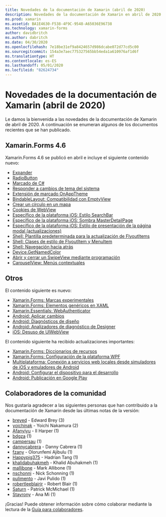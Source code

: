 ```yaml
---
title: Novedades de la documentación de Xamarin (abril de 2020)
description: Novedades de la documentación de Xamarin en abril de 2020.
ms.prod: xamarin
ms.assetid: BA1E4630-F538-4F9C-9548-A65036E96738
ms.technology: xamarin-forms
author: davidbritch
ms.author: dabritch
ms.date: 04/30/2020
ms.openlocfilehash: 7e18be31ef9a8424657d986dcabe072d77cd5c00
ms.sourcegitcommit: 154a3e7aec775327565bb54eda1a610976af1d6f
ms.translationtype: HT
ms.contentlocale: es-ES
ms.lasthandoff: 05/01/2020
ms.locfileid: "82624734"
---
```

# <a name="xamarin-docs-whats-new-april-2020"></a>Novedades de la documentación de Xamarin (abril de 2020)

Le damos la bienvenida a las novedades de la documentación de Xamarin de abril de 2020. A continuación se enumeran algunos de los documentos recientes que se han publicado.

## <a name="xamarinforms-46"></a>Xamarin.Forms 4.6

Xamarin.Forms 4.6 se publicó en abril e incluye el siguiente contenido nuevo:

- [Expander](~/xamarin-forms/user-interface/expander.md)
- [RadioButton](~/xamarin-forms/user-interface/radiobutton.md)
- [Marcado de C#](~/xamarin-forms/user-interface/csharp-markup.md)
- [Responder a cambios de tema del sistema](~/xamarin-forms/user-interface/theming/system-theme-changes.md)
- [Extensión de marcado OnAppTheme](~/xamarin-forms/xaml/markup-extensions/consuming.md#onapptheme-markup-extension)
- [BindableLayout: Compatibilidad con EmptyView](~/xamarin-forms/user-interface/layouts/bindable-layouts.md)
- [Crear un círculo en un mapa](~/xamarin-forms/user-interface/map/polygons.md#create-a-circle)
- [Cookies de WebView](~/xamarin-forms/user-interface/webview.md#cookies)
- [Específico de la plataforma iOS: Estilo SearchBar](~/xamarin-forms/platform/ios/searchbar-style.md)
- [Específico de la plataforma iOS: Sombra MasterDetailPage](~/xamarin-forms/platform/ios/masterdetailpage-shadow.md)
- [Específico de la plataforma iOS: Estilo de presentación de la página modal (actualizaciones)](~/xamarin-forms/platform/ios/page-presentation-style.md)
- [Shell: Plantilla predeterminada para la actualización de FlyoutItems](~/xamarin-forms/app-fundamentals/shell/flyout.md#default-template-for-flyoutitems)
- [Shell: Clases de estilo de FlyoutItem y MenuItem](~/xamarin-forms/app-fundamentals/shell/flyout.md#flyoutitem-and-menuitem-style-classes)
- [Shell: Navegación hacia atrás](~/xamarin-forms/app-fundamentals/shell/navigation.md#backwards-navigation)
- [Device.GetNamedColor](~/xamarin-forms/platform/device.md#devicegetnamedcolor)
- [Abrir y cerrar un SwipeView mediante programación](~/xamarin-forms/user-interface/swipeview.md#open-and-close-a-swipeview-programmatically)
- [CarouselView: Menús contextuales](~/xamarin-forms/user-interface/carouselview/populate-data.md#context-menus)

## <a name="other"></a>Otros

El contenido siguiente es nuevo:

- [Xamarin.Forms: Marcas experimentales](~/xamarin-forms/internals/experimental-flags.md)
- [Xamarin.Forms: Elementos genéricos en XAML](~/xamarin-forms/xaml/generics.md)
- [Xamarin.Essentials: WebAuthenticator](~/essentials/web-authenticator.md?context=xamarin%2Fxamarin-forms)
- [Android: Aplicar cambios](~/android/deploy-test/apply-changes.md)
- [Android: Diagnósticos de diseño](~/android/user-interface/android-designer/diagnostics.md)
- [Android: Analizadores de diagnóstico de Designer](~/android/user-interface/android-designer/diagnostic-analyzers.md)
- [iOS: Desuso de UIWebView](~/ios/user-interface/controls/webview.md#uiwebview-deprecation)

El contenido siguiente ha recibido actualizaciones importantes:

- [Xamarin.Forms: Diccionarios de recursos](~/xamarin-forms/xaml/resource-dictionaries.md)
- [Xamarin.Forms: Configuración de la plataforma WPF](~/xamarin-forms/platform/other/wpf.md)
- [Multiplataforma: Conexión a servicios web locales desde simuladores de iOS y emuladores de Android](~/cross-platform/deploy-test/connect-to-local-web-services.md)
- [Android: Configurar el dispositivo para el desarrollo](~/android/get-started/installation/set-up-device-for-development.md)
- [Android: Publicación en Google Play](~/android/deploy-test/publishing/publishing-to-google-play/index.md)

## <a name="community-contributors"></a>Colaboradores de la comunidad

Nos gustaría agradecer a las siguientes personas que han contribuido a la documentación de Xamarin desde las últimas notas de la versión:

- [breyed](https://github.com/breyed) - Edward Brey (3)
- [yoichinak](https://github.com/yoichinak) - Yoichi Nakamura (2)
- [Afanyiyu](https://github.com/Afanyiyu) - Il Harper (1)
- [bdgza](https://github.com/bdgza) (1)
- [campersau](https://github.com/campersau) (1)
- [dannycabrera](https://github.com/dannycabrera) - Danny Cabrera (1)
- [fzany](https://github.com/fzany) - Olorunfemi Ajibulu (1)
- [Happypig375](https://github.com/Happypig375) - Hadrian Tang (1)
- [khalidabuhakmeh](https://github.com/khalidabuhakmeh) - Khalid Abuhakmeh (1)
- [mallibone](https://github.com/mallibone) - Mark Allibone (1)
- [nschonni](https://github.com/nschonni) - Nick Schonning (1)
- [pulimento](https://github.com/pulimento) - Javi Pulido (1)
- [robertleeblairjr](https://github.com/robertleeblairjr) - Robert Blair (1)
- [Saturn](https://github.com/Saturn) - Patrick McMichael (1)
- [Stayrony](https://github.com/Stayrony) - Ana Mi (1)

¡Gracias! Puede obtener información sobre cómo colaborar mediante la lectura de la [Guía para colaboradores](https://github.com/MicrosoftDocs/xamarin-docs/blob/live/CONTRIBUTING.md).
